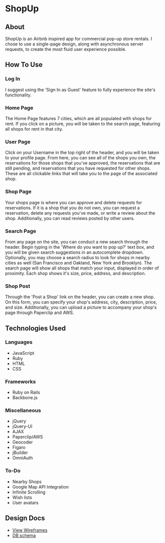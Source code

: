 # ShopUp

[Live]: http://shopup.xyz

## About
ShopUp is an Airbnb inspired app for commercial pop-up store rentals. I chose to
use a single-page design, along with asynchronous server requests, to create the
most fluid user experience possible.

## How To Use

### Log In
I suggest using the 'Sign In as Guest' feature to fully experience the site's
functionality.

### Home Page
The Home Page features 7 cities, which are all populated with shops for rent.
If you click on a picture, you will be taken to the search page, featuring all
shops for rent in that city.

### User Page
Click on your Username in the top right of the header, and you will be taken to
your profile page. From here, you can see all of the shops you own, the reservations
for those shops that you've approved, the reservations that are still pending, and
reservations that you have requested for other shops. These are all clickable links
that will take you to the page of the associated shop.

### Shop Page
Your shops page is where you can approve and delete requests for reservations.
If it is a shop that you do not own, you can request a reservation, delete any
requests you've made, or write a review about the shop. Additionally, you can read
reviews posted by other users.

### Search Page
From any page on the site, you can conduct a new search through the header. Begin
typing in the 'Where do you want to pop up?' text box, and you will be given search
suggestions in an autocomplete dropdown. Optionally, you may choose a search radius
to look for shops in nearby cities as well (San Francisco and Oakland,
New York and Brooklyn). The search page will show all shops that match your input,
displayed in order of proximity. Each shop shows it's size, price, address, and
description.

### Shop Post
Through the 'Post a Shop' link on the header, you can create a new shop. On this
form, you can specify your shop's address, city, description, price, and size.
Additionally, you can upload a picture to accompany your shop's page through Paperclip
and AWS.

## Technologies Used

### Languages
* JavaScript
* Ruby
* HTML
* CSS

### Frameworks
* Ruby on Rails
* Backbone.js

### Miscellaneous
* jQuery
* jQuery-UI
* AJAX
* Paperclip/AWS
* Geocoder
* Figaro
* jBuilder
* OmniAuth

### To-Do
* Nearby Shops
* Google Map API Integration
* Infinite Scrolling
* Wish lists
* User avatars

## Design Docs
* [View Wireframes][views]
* [DB schema][schema]

[views]: ./docs/views.md
[schema]: ./docs/schema.md

[phase-one]: ./docs/phases/phase1.md
[phase-two]: ./docs/phases/phase2.md
[phase-three]: ./docs/phases/phase3.md
[phase-four]: ./docs/phases/phase4.md
[phase-five]: ./docs/phases/phase5.md
